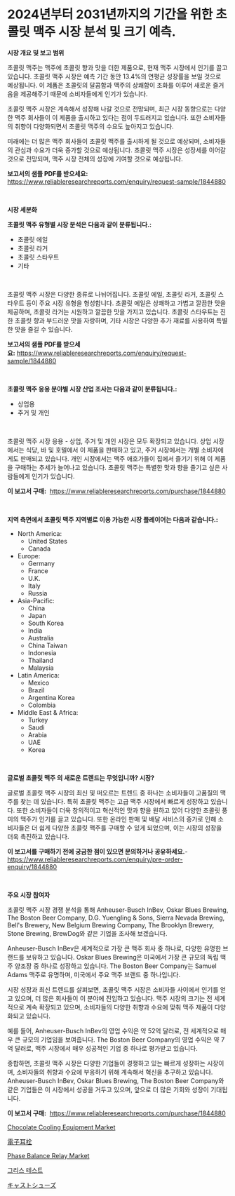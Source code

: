 <p><h1>2024년부터 2031년까지의 기간을 위한 초콜릿 맥주 시장 분석 및 크기 예측.</h1></p><p><strong>시장 개요 및 보고 범위</strong></p>
<p><p>초콜릿 맥주는 맥주에 초콜릿 향과 맛을 더한 제품으로, 현재 맥주 시장에서 인기를 끌고 있습니다. 초콜릿 맥주 시장은 예측 기간 동안 13.4%의 연평균 성장률을 보일 것으로 예상됩니다. 이 제품은 초콜릿의 달콤함과 맥주의 상쾌함이 조화를 이루어 새로운 즐거움을 제공해주기 때문에 소비자들에게 인기가 있습니다. </p><p>초콜릿 맥주 시장은 계속해서 성장해 나갈 것으로 전망되며, 최근 시장 동향으로는 다양한 맥주 회사들이 이 제품을 출시하고 있다는 점이 두드러지고 있습니다. 또한 소비자들의 취향이 다양화되면서 초콜릿 맥주의 수요도 높아지고 있습니다. </p><p>미래에는 더 많은 맥주 회사들이 초콜릿 맥주를 출시하게 될 것으로 예상되며, 소비자들의 관심과 수요가 더욱 증가할 것으로 예상됩니다. 초콜릿 맥주 시장은 성장세를 이어갈 것으로 전망되며, 맥주 시장 전체의 성장에 기여할 것으로 예상됩니다.</p></p>
<p><strong>보고서의 샘플 PDF를 받으세요:</strong> <a href="https://www.reliableresearchreports.com/enquiry/request-sample/1844880">https://www.reliableresearchreports.com/enquiry/request-sample/1844880</a></p>
<p>&nbsp;</p>
<p><strong>시장 세분화</strong></p>
<p><strong>초콜릿 맥주 유형별 시장 분석은 다음과 같이 분류됩니다.:</strong></p>
<p><ul><li>초콜릿 에일</li><li>초콜릿 라거</li><li>초콜릿 스타우트</li><li>기타</li></ul></p>
<p>&nbsp;</p>
<p><p>초콜릿 맥주 시장은 다양한 종류로 나뉘어집니다. 초콜릿 에일, 초콜릿 라거, 초콜릿 스타우트 등이 주요 시장 유형을 형성합니다. 초콜릿 에일은 상쾌하고 가볍고 깔끔한 맛을 제공하며, 초콜릿 라거는 시원하고 깔끔한 맛을 가지고 있습니다. 초콜릿 스타우트는 진한 초콜릿 향과 부드러운 맛을 자랑하며, 기타 시장은 다양한 추가 재료를 사용하여 특별한 맛을 즐길 수 있습니다.</p></p>
<p><strong>보고서의 샘플 PDF를 받으세요:</strong>&nbsp;<a href="https://www.reliableresearchreports.com/enquiry/request-sample/1844880">https://www.reliableresearchreports.com/enquiry/request-sample/1844880</a></p>
<p>&nbsp;</p>
<p><strong> 초콜릿 맥주 응용 분야별 시장 산업 조사는 다음과 같이 분류됩니다.:</strong></p>
<p><ul><li>상업용</li><li>주거 및 개인</li></ul></p>
<p>&nbsp;</p>
<p><p>초콜릿 맥주 시장 응용 - 상업, 주거 및 개인 시장은 모두 확장되고 있습니다. 상업 시장에서는 식당, 바 및 호텔에서 이 제품을 판매하고 있고, 주거 시장에서는 개별 소비자에게도 판매되고 있습니다. 개인 시장에서는 맥주 애호가들이 집에서 즐기기 위해 이 제품을 구매하는 추세가 늘어나고 있습니다. 초콜릿 맥주는 특별한 맛과 향을 즐기고 싶은 사람들에게 인기가 있습니다.</p></p>
<p><strong>이 보고서 구매:</strong>&nbsp; <a href="https://www.reliableresearchreports.com/purchase/1844880">https://www.reliableresearchreports.com/purchase/1844880</a></p>
<p>&nbsp;</p>
<p><strong>지역 측면에서 초콜릿 맥주 지역별로 이용 가능한 시장 플레이어는 다음과 같습니다.:</strong></p>
<p><ul>
    <li>
        North America:
        <ul>
            <li>United States</li>
            <li>Canada</li>
        </ul>
    </li>
    <li>
        Europe:
        <ul>
            <li>Germany</li>
            <li>France</li>
            <li>U.K.</li>
            <li>Italy</li>
            <li>Russia</li>
        </ul>
    </li>
    <li>
        Asia-Pacific:
        <ul>
            <li>China</li>
            <li>Japan</li>
            <li>South Korea</li>
            <li>India</li>
            <li>Australia</li>
            <li>China Taiwan</li>
            <li>Indonesia</li>
            <li>Thailand</li>
            <li>Malaysia</li>
        </ul>
    </li>
    <li>
        Latin America:
        <ul>
            <li>Mexico</li>
            <li>Brazil</li>
            <li>Argentina Korea</li>
            <li>Colombia</li>
        </ul>
    </li>
    <li>
        Middle East & Africa:
        <ul>
            <li>Turkey</li>
            <li>Saudi</li>
            <li>Arabia</li>
            <li>UAE</li>
            <li>Korea</li>
        </ul>
    </li>
    </ul></p>
<p>&nbsp;</p>
<p><strong>글로벌 초콜릿 맥주 의 새로운 트렌드는 무엇입니까? 시장?</strong></p>
<p><p>글로벌 초콜릿 맥주 시장의 최신 및 떠오르는 트렌드 중 하나는 소비자들이 고품질의 맥주를 찾는 데 있습니다. 특히 초콜릿 맥주는 고급 맥주 시장에서 빠르게 성장하고 있습니다. 또한 소비자들이 더욱 창의적이고 혁신적인 맛과 향을 원하고 있어 다양한 초콜릿 풍미의 맥주가 인기를 끌고 있습니다. 또한 온라인 판매 및 배달 서비스의 증가로 인해 소비자들은 더 쉽게 다양한 초콜릿 맥주를 구매할 수 있게 되었으며, 이는 시장의 성장을 더욱 촉진하고 있습니다.</p></p>
<p><strong>이 보고서를 구매하기 전에 궁금한 점이 있으면 문의하거나 공유하세요.</strong>- <a href="https://www.reliableresearchreports.com/enquiry/pre-order-enquiry/1844880">https://www.reliableresearchreports.com/enquiry/pre-order-enquiry/1844880</a></p>
<p>&nbsp;</p>
<p><strong>주요 시장 참여자</strong></p>
<p><p>초콜릿 맥주 시장 경쟁 분석을 통해 Anheuser-Busch InBev, Oskar Blues Brewing, The Boston Beer Company, D.G. Yuengling & Sons, Sierra Nevada Brewing, Bell's Brewery, New Belgium Brewing Company, The Brooklyn Brewery, Stone Brewing, BrewDog와 같은 기업을 조사해 보겠습니다.</p><p>Anheuser-Busch InBev은 세계적으로 가장 큰 맥주 회사 중 하나로, 다양한 유명한 브랜드를 보유하고 있습니다. Oskar Blues Brewing은 미국에서 가장 큰 규모의 독립 맥주 양조장 중 하나로 성장하고 있습니다. The Boston Beer Company는 Samuel Adams 맥주로 유명하며, 미국에서 주요 맥주 브랜드 중 하나입니다.</p><p>시장 성장과 최신 트렌드를 살펴보면, 초콜릿 맥주 시장은 소비자들 사이에서 인기를 얻고 있으며, 더 많은 회사들이 이 분야에 진입하고 있습니다. 맥주 시장의 크기는 전 세계적으로 계속 확장되고 있으며, 소비자들의 다양한 취향과 수요에 맞춰 맥주 제품이 다양화되고 있습니다.</p><p>예를 들어, Anheuser-Busch InBev의 영업 수익은 약 52억 달러로, 전 세계적으로 매우 큰 규모의 기업임을 보여줍니다. The Boston Beer Company의 영업 수익은 약 7억 달러로, 맥주 시장에서 매우 성공적인 기업 중 하나로 평가받고 있습니다.</p><p>종합하면, 초콜릿 맥주 시장은 다양한 기업들이 경쟁하고 있는 빠르게 성장하는 시장이며, 소비자들의 취향과 수요에 부응하기 위해 계속해서 혁신을 추구하고 있습니다. Anheuser-Busch InBev, Oskar Blues Brewing, The Boston Beer Company와 같은 기업들은 이 시장에서 성공을 거두고 있으며, 앞으로 더 많은 기회와 성장이 기대됩니다.</p></p>
<p><strong>이 보고서 구매:</strong>&nbsp;&nbsp;<a href="https://www.reliableresearchreports.com/purchase/1844880">https://www.reliableresearchreports.com/purchase/1844880</a></p>
<p><p><a href="https://github.com/FassouRP/Market-Research-Report-List-3/blob/main/chocolate-cooling-equipment-market.md">Chocolate Cooling Equipment Market</a></p><p><a href="https://medium.com/@woodrowpfeffer1914/%E3%82%A8%E3%83%AC%E3%82%AF%E3%83%88%E3%83%AD%E3%83%8B%E3%83%83%E3%82%AF%E3%82%A4%E3%83%A4%E3%83%BC%E3%83%97%E3%83%A9%E3%82%B0%E5%B8%82%E5%A0%B4-%E5%B8%82%E5%A0%B4%E3%82%B7%E3%82%A7%E3%82%A2-%E5%B8%82%E5%A0%B4%E5%8B%95%E5%90%91-%E5%B0%86%E6%9D%A5%E3%81%AE%E6%88%90%E9%95%B7%E3%82%92%E6%8E%A2%E3%82%8B-293f84e7addb">電子耳栓</a></p><p><a href="https://view.publitas.com/reportprime-1/phase-balance-relay-market-size-market-share-and-global-market-analysis-report-2024-2031/">Phase Balance Relay Market</a></p><p><a href="https://medium.com/@cesarytupaucek566/%EC%9C%A4%ED%99%9C%EC%9C%A0-%EC%8B%9C%ED%97%98-%EC%8B%9C%EC%9E%A5%EC%9D%98-%ED%81%AC%EA%B8%B0%EB%8A%94-%EC%84%B8%EA%B3%84-%EC%82%B0%EC%97%85%EC%97%90%EC%84%9C-%EC%B5%9C%EC%83%81%EC%9D%98-%EB%A7%88%EC%BC%80%ED%8C%85-%EC%B1%84%EB%84%90%EC%9D%84-%EB%93%9C%EB%9F%AC%EB%83%85%EB%8B%88%EB%8B%A4-d2139ca2dcc6">그리스 테스트</a></p><p><a href="https://medium.com/@novabrown3/%E3%82%AD%E3%83%A3%E3%82%B9%E3%83%88%E3%82%B7%E3%83%A5%E3%83%BC%E3%82%BA%E5%B8%82%E5%A0%B4%E5%88%86%E6%9E%90-%E3%81%9D%E3%81%AEcagr-%E5%B8%82%E5%A0%B4%E3%82%BB%E3%82%B0%E3%83%A1%E3%83%B3%E3%83%86%E3%83%BC%E3%82%B7%E3%83%A7%E3%83%B3-%E3%81%8A%E3%82%88%E3%81%B3%E3%82%B0%E3%83%AD%E3%83%BC%E3%83%90%E3%83%AB%E7%94%A3%E6%A5%AD%E6%A6%82%E8%A6%81-e3d59f5621d6">キャストシューズ</a></p></p>
